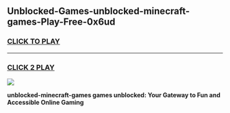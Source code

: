 
## Unblocked-Games-unblocked-minecraft-games-Play-Free-0x6ud
<h3>
<a href="https://premium76.site?title=unblocked-minecraft-games&ref=15A">CLICK TO PLAY</a></h3>
<hr>

<h3>
<a href="https://premium76.site?title=unblocked-minecraft-games&ref=15A">CLICK 2 PLAY</a>
  
</h3>

<a href="https://premium76.site?title=unblocked-minecraft-games&ref=15A"><img src="https://clearcache.store/games.png"></a>


**unblocked-minecraft-games games unblocked: Your Gateway to Fun and Accessible Online Gaming**

